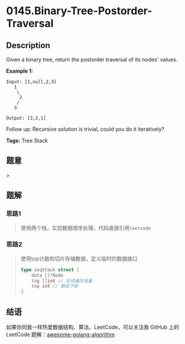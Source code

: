 # 0145.Binary-Tree-Postorder-Traversal

## Description

Given a binary tree, return the postorder traversal of its nodes' values.

**Example 1:**

```text
Input: [1,null,2,3]
   1
    \
     2
    /
   3

Output: [3,2,1]
```

Follow up: Recursive solution is trivial, could you do it iteratively?

**Tags:** Tree Stack

## 题意

&gt;

## 题解

### 思路1

> 使用两个栈，实现数据顺序处理，代码直接引用`leetcode`

### 思路2

> 使用top计数和切片存储数据，定义临时的数据接口
>
> ```go
> type seqStack struct {
>     data []*Node
>     tag []int // 后续遍历准备
>     top int // 数组下标
> }
> ```

## 结语

如果你同我一样热爱数据结构、算法、LeetCode，可以关注我 GitHub 上的 LeetCode 题解：[awesome-golang-algorithm](https://github.com/Golang-Solutions/awesome-golang-algorithm)

